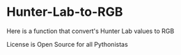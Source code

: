 # Hunter-Lab-to-RGB
Here is a function that convert's Hunter Lab values to RGB

License is Open Source for all Pythonistas

